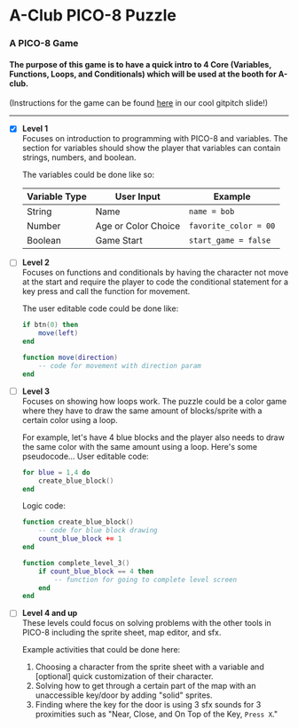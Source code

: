 # A-Club PICO-8 Puzzle
### A PICO-8 Game

#### The purpose of this game is to have a quick intro to 4 Core (Variables, Functions, Loops, and Conditionals) which will be used at the booth for A-club.

(Instructions for the game can be found [here](https://gitpitch.com/FreeCodeCampGuam/A-Club) in our cool gitpitch slide!)

***

- [X] **Level 1**  
    Focuses on introduction to programming with PICO-8 and variables. The section for variables should show the player that variables can contain strings, numbers, and boolean.  

    The variables could be done like so:  

    | Variable Type | User Input | Example |
    | --- | --- | --- |
    | String | Name | `name = bob` |
    | Number | Age or Color Choice | `favorite_color = 00` |
    | Boolean | Game Start | `start_game = false` |
  

- [ ] **Level 2**  
    Focuses on functions and conditionals by having the character not move at the start and require the player to code the conditional statement for a key press and call the function for movement.  

    The user editable code could be done like:
    ```lua
    if btn(0) then 
        move(left)
    end

    function move(direction)
        -- code for movement with direction param
    end
    ```

- [ ] **Level 3**  
    Focuses on showing how loops work. The puzzle could be a color game where they have to draw the same amount of blocks/sprite with a certain color using a loop.  

    For example, let's have 4 blue blocks and the player also needs to draw the same color with the same amount using a loop. Here's some pseudocode...
    User editable code:
    ```lua
    for blue = 1,4 do
        create_blue_block()
    end
    ```
    Logic code:
    ```lua
    function create_blue_block()
        -- code for blue block drawing
        count_blue_block += 1
    end

    function complete_level_3()
        if count_blue_block == 4 then
            -- function for going to complete level screen
        end
    end
    ```
- [ ] **Level 4 and up**  
    These levels could focus on solving problems with the other tools in PICO-8 including the sprite sheet, map editor, and sfx.  

    Example activities that could be done here:
    1. Choosing a character from the sprite sheet with a variable and [optional] quick customization of their character.
    2. Solving how to get through a certain part of the map with an unaccessible key/door by adding "solid" sprites.
    3. Finding where the key for the door is using 3 sfx sounds for 3 proximities such as "Near, Close, and On Top of the Key, `Press X`."  